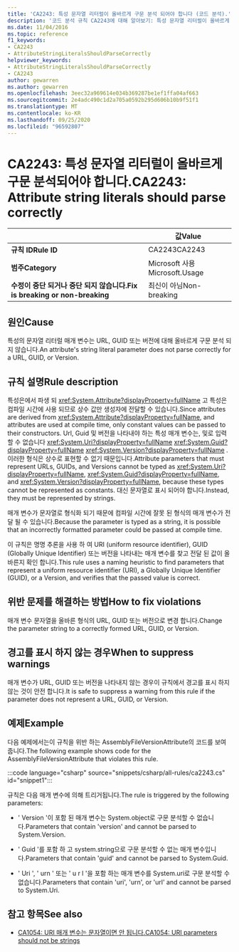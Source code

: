 ```yaml
---
title: 'CA2243: 특성 문자열 리터럴이 올바르게 구문 분석 되어야 합니다 (코드 분석).'
description: '코드 분석 규칙 CA2243에 대해 알아보기: 특성 문자열 리터럴이 올바르게 구문 분석 되어야 합니다.'
ms.date: 11/04/2016
ms.topic: reference
f1_keywords:
- CA2243
- AttributeStringLiteralsShouldParseCorrectly
helpviewer_keywords:
- AttributeStringLiteralsShouldParseCorrectly
- CA2243
author: gewarren
ms.author: gewarren
ms.openlocfilehash: 3eec32a969614e034b369287be1ef1ffa04af663
ms.sourcegitcommit: 2e4adc490c1d2a705a0592b295d606b10b9f51f1
ms.translationtype: MT
ms.contentlocale: ko-KR
ms.lasthandoff: 09/25/2020
ms.locfileid: "96592807"
---
```

# <a name="ca2243-attribute-string-literals-should-parse-correctly"></a><span data-ttu-id="5d760-103">CA2243: 특성 문자열 리터럴이 올바르게 구문 분석되어야 합니다.</span><span class="sxs-lookup"><span data-stu-id="5d760-103">CA2243: Attribute string literals should parse correctly</span></span>

| | <span data-ttu-id="5d760-104">값</span><span class="sxs-lookup"><span data-stu-id="5d760-104">Value</span></span> |
|-|-|
| <span data-ttu-id="5d760-105">**규칙 ID**</span><span class="sxs-lookup"><span data-stu-id="5d760-105">**Rule ID**</span></span> |<span data-ttu-id="5d760-106">CA2243</span><span class="sxs-lookup"><span data-stu-id="5d760-106">CA2243</span></span>|
| <span data-ttu-id="5d760-107">**범주**</span><span class="sxs-lookup"><span data-stu-id="5d760-107">**Category**</span></span> |<span data-ttu-id="5d760-108">Microsoft 사용</span><span class="sxs-lookup"><span data-stu-id="5d760-108">Microsoft.Usage</span></span>|
| <span data-ttu-id="5d760-109">**수정이 중단 되거나 중단 되지 않습니다.**</span><span class="sxs-lookup"><span data-stu-id="5d760-109">**Fix is breaking or non-breaking**</span></span> |<span data-ttu-id="5d760-110">최신이 아님</span><span class="sxs-lookup"><span data-stu-id="5d760-110">Non-breaking</span></span>|

## <a name="cause"></a><span data-ttu-id="5d760-111">원인</span><span class="sxs-lookup"><span data-stu-id="5d760-111">Cause</span></span>

<span data-ttu-id="5d760-112">특성의 문자열 리터럴 매개 변수는 URL, GUID 또는 버전에 대해 올바르게 구문 분석 되지 않습니다.</span><span class="sxs-lookup"><span data-stu-id="5d760-112">An attribute's string literal parameter does not parse correctly for a URL, GUID, or Version.</span></span>

## <a name="rule-description"></a><span data-ttu-id="5d760-113">규칙 설명</span><span class="sxs-lookup"><span data-stu-id="5d760-113">Rule description</span></span>

<span data-ttu-id="5d760-114">특성은에서 파생 되 <xref:System.Attribute?displayProperty=fullName> 고 특성은 컴파일 시간에 사용 되므로 상수 값만 생성자에 전달할 수 있습니다.</span><span class="sxs-lookup"><span data-stu-id="5d760-114">Since attributes are derived from <xref:System.Attribute?displayProperty=fullName>, and attributes are used at compile time, only constant values can be passed to their constructors.</span></span> <span data-ttu-id="5d760-115">Url, Guid 및 버전을 나타내야 하는 특성 매개 변수는, 및로 입력할 수 없습니다 <xref:System.Uri?displayProperty=fullName> <xref:System.Guid?displayProperty=fullName> <xref:System.Version?displayProperty=fullName> . 이러한 형식은 상수로 표현할 수 없기 때문입니다.</span><span class="sxs-lookup"><span data-stu-id="5d760-115">Attribute parameters that must represent URLs, GUIDs, and Versions cannot be typed as <xref:System.Uri?displayProperty=fullName>, <xref:System.Guid?displayProperty=fullName>, and <xref:System.Version?displayProperty=fullName>, because these types cannot be represented as constants.</span></span> <span data-ttu-id="5d760-116">대신 문자열로 표시 되어야 합니다.</span><span class="sxs-lookup"><span data-stu-id="5d760-116">Instead, they must be represented by strings.</span></span>

<span data-ttu-id="5d760-117">매개 변수가 문자열로 형식화 되기 때문에 컴파일 시간에 잘못 된 형식의 매개 변수가 전달 될 수 있습니다.</span><span class="sxs-lookup"><span data-stu-id="5d760-117">Because the parameter is typed as a string, it is possible that an incorrectly formatted parameter could be passed at compile time.</span></span>

<span data-ttu-id="5d760-118">이 규칙은 명명 추론을 사용 하 여 URI (uniform resource identifier), GUID (Globally Unique Identifier) 또는 버전을 나타내는 매개 변수를 찾고 전달 된 값이 올바른지 확인 합니다.</span><span class="sxs-lookup"><span data-stu-id="5d760-118">This rule uses a naming heuristic to find parameters that represent a uniform resource identifier (URI), a Globally Unique Identifier (GUID), or a Version, and verifies that the passed value is correct.</span></span>

## <a name="how-to-fix-violations"></a><span data-ttu-id="5d760-119">위반 문제를 해결하는 방법</span><span class="sxs-lookup"><span data-stu-id="5d760-119">How to fix violations</span></span>

<span data-ttu-id="5d760-120">매개 변수 문자열을 올바른 형식의 URL, GUID 또는 버전으로 변경 합니다.</span><span class="sxs-lookup"><span data-stu-id="5d760-120">Change the parameter string to a correctly formed URL, GUID, or Version.</span></span>

## <a name="when-to-suppress-warnings"></a><span data-ttu-id="5d760-121">경고를 표시 하지 않는 경우</span><span class="sxs-lookup"><span data-stu-id="5d760-121">When to suppress warnings</span></span>

<span data-ttu-id="5d760-122">매개 변수가 URL, GUID 또는 버전을 나타내지 않는 경우이 규칙에서 경고를 표시 하지 않는 것이 안전 합니다.</span><span class="sxs-lookup"><span data-stu-id="5d760-122">It is safe to suppress a warning from this rule if the parameter does not represent a URL, GUID, or Version.</span></span>

## <a name="example"></a><span data-ttu-id="5d760-123">예제</span><span class="sxs-lookup"><span data-stu-id="5d760-123">Example</span></span>

<span data-ttu-id="5d760-124">다음 예제에서는이 규칙을 위반 하는 AssemblyFileVersionAttribute의 코드를 보여 줍니다.</span><span class="sxs-lookup"><span data-stu-id="5d760-124">The following example shows code for the AssemblyFileVersionAttribute that violates this rule.</span></span>

:::code language="csharp" source="snippets/csharp/all-rules/ca2243.cs" id="snippet1":::

<span data-ttu-id="5d760-125">규칙은 다음 매개 변수에 의해 트리거됩니다.</span><span class="sxs-lookup"><span data-stu-id="5d760-125">The rule is triggered by the following parameters:</span></span>

- <span data-ttu-id="5d760-126">' Version '이 포함 된 매개 변수는 System.object로 구문 분석할 수 없습니다.</span><span class="sxs-lookup"><span data-stu-id="5d760-126">Parameters that contain 'version' and cannot be parsed to System.Version.</span></span>

- <span data-ttu-id="5d760-127">' Guid '를 포함 하 고 system.string으로 구문 분석할 수 없는 매개 변수입니다.</span><span class="sxs-lookup"><span data-stu-id="5d760-127">Parameters that contain 'guid' and cannot be parsed to System.Guid.</span></span>

- <span data-ttu-id="5d760-128">' Uri ', ' urn ' 또는 ' u r l '을 포함 하는 매개 변수를 System.uri로 구문 분석할 수 없습니다.</span><span class="sxs-lookup"><span data-stu-id="5d760-128">Parameters that contain 'uri', 'urn', or 'url' and cannot be parsed to System.Uri.</span></span>

## <a name="see-also"></a><span data-ttu-id="5d760-129">참고 항목</span><span class="sxs-lookup"><span data-stu-id="5d760-129">See also</span></span>

- [<span data-ttu-id="5d760-130">CA1054: URI 매개 변수는 문자열이면 안 됩니다.</span><span class="sxs-lookup"><span data-stu-id="5d760-130">CA1054: URI parameters should not be strings</span></span>](ca1054.md)
